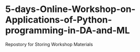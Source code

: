 # 5-days-Online-Workshop-on-Applications-of-Python-programming-in-DA-and-ML
Repostory for Storing Workshop Materials 
